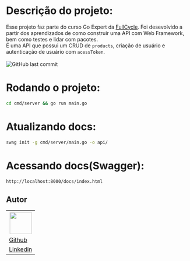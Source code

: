 # Descrição do projeto:
Esse projeto faz parte do curso Go Expert da [FullCycle](https://fullcycle.com.br/). Foi desevolvido a partir dos aprendizados de como construir uma API com Web Framework, bem como testes e lidar com pacotes.<br>
É uma API que possui um CRUD de `products`, criação de usuário e autenticação de usuário com `acessToken`.
<br><br>
<img alt="GitHub last commit" src="https://img.shields.io/github/last-commit/ClaudionorJunior/go-expert-api">

# Rodando o projeto:
```sh
cd cmd/server && go run main.go
```

# Atualizando docs:
```sh
swag init -g cmd/server/main.go -o api/
```

# Acessando docs(Swagger):

```sh
http://localhost:8000/docs/index.html
```

## Autor
<table>
  <tr>
    <th><img src="https://avatars.githubusercontent.com/u/82416762?v=4" width=60></th>
  </tr>
  <tr>
    <td><a href="https://github.com/ClaudionorJunior">Github</a></td>
  </tr>
  <tr>
    <td><a href="https://www.linkedin.com/in/claudionorsilva">Linkedin</a></td>
  </tr>
</table>
